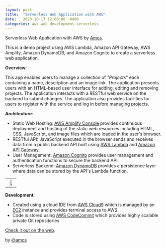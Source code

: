 ```yaml
---
layout: post
title:  "Serverless Web Application with AWS"
date:   2023-10-17 12:00:00 -0400
categories: aws web development serverless
---
```


Serverless Web Application with AWS by [Amos](https://github.com/amostodman).

This is a demo project using AWS Lambda, Amazon API Gateway, AWS Amplify, Amazon DynamoDB, and Amazon Cognito to create a serverless web application.

**Overview**:

This app enables users to manage a collection of *"Projects"* each containing a name, description and an image link. The application presents users with an HTML-based user interface for adding, editing and removing projects. The application interacts with a RESTful web service on the backend to submit changes. The application also provides facilities for users to register with the service and log in before managing projects.

**Architecture**:

- Static Web Hosting: [AWS Amplify Console](https://aws.amazon.com/amplify/) provides continuous deployment and hosting of the static web resources including HTML, CSS, JavaScript, and image files which are loaded in the user's browser.
- RESTful API: JavaScript executed in the browser sends and receives data from a public backend API built using [AWS Lambda](https://aws.amazon.com/lambda/) and [Amazon API Gateway](https://aws.amazon.com/api-gateway/).
- User Management: [Amazon Cognito](https://aws.amazon.com/cognito/) provides user management and authentication functions to secure the backend API.
- Serverless Backend: [Amazon DynamoDB](https://aws.amazon.com/dynamodb/) provides a persistence layer where data can be stored by the API's Lambda function.

||
| :---: |
| <img src='https://dontsnooze.github.io/DSMedia/AWSServerlessWebApp/images/AWSServerlessProjectArchitecture.png' width='65%'> |

**Development**:

- Created using a cloud IDE from [AWS Cloud9](https://aws.amazon.com/cloud9/) which is managed by an [EC2](https://aws.amazon.com/ec2/) instance and provides terminal access to AWS.
- Code is stored using [AWS CodeCommit](https://aws.amazon.com/codecommit/) which provides highly scalable private Git repositories.

[Check it out on the web](https://master.d112v1xkvdthjg.amplifyapp.com/).

by [@amos](https://amostodman.github.io/)
